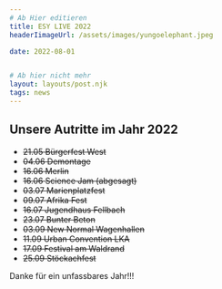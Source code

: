 ```yaml
---
# Ab Hier editieren
title: ESY LIVE 2022
headerIimageUrl: /assets/images/yungoelephant.jpeg

date: 2022-08-01


# Ab hier nicht mehr
layout: layouts/post.njk
tags: news
---
```



## Unsere Autritte im Jahr 2022

- <del>21.05 Bürgerfest West</del>
- <del>04.06 Demontage</del>
- <del>16.06 Merlin</del>
- <del>16.06 Science Jam (abgesagt)</del>
- <del>03.07 Marienplatzfest</del>
- <del>09.07 Afrika Fest</del>
- <del>16.07 Jugendhaus Fellbach</del>
- <del>23.07 Bunter Beton</del>
- <del>03.09 New Normal Wagenhallen</del>
- <del>11.09 Urban Convention LKA</del>
- <del>17.09 Festival am Waldrand</del>
- <del>25.09 Stöckachfest</del>

Danke für ein unfassbares Jahr!!!